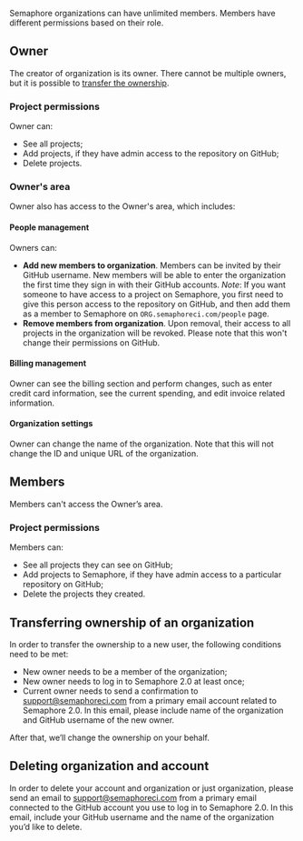 Semaphore organizations can have unlimited members. Members have different permissions based on their role.

## Owner

The creator of organization is its owner. There cannot be multiple owners, but it is possible to [transfer the ownership](https://docs.semaphoreci.com/article/106-user-management-and-permissions#transferring-ownership-of-an-organization).

### Project permissions

Owner can:

- See all projects;
- Add projects, if they have admin access to the repository on GitHub;
- Delete projects.

### Owner's area

Owner also has access to the Owner's area, which includes:

#### People management

Owners can:

- **Add new members to organization**. Members can be invited by their GitHub username. New members will be able to enter the organization the first time they sign in with their GitHub accounts. _Note_: If you want someone to have access to a project on Semaphore, you first need to give this person access to the repository on GitHub, and then add them as a member to Semaphore on `ORG.semaphoreci.com/people` page.
- **Remove members from organization**. Upon removal, their access to all projects in the organization will be revoked. Please note that this won't change their permissions on GitHub.

#### Billing management

Owner can see the billing section and perform changes, such as enter credit card information, see the current spending, and edit invoice related information.

#### Organization settings

Owner can change the name of the organization. Note that this will not change the ID and unique URL of the organization.

## Members

Members can't access the Owner’s area.

### Project permissions

Members can:

- See all projects they can see on GitHub;
- Add projects to Semaphore, if they have admin access to a particular repository on GitHub;
- Delete the projects they created.

## Transferring ownership of an organization

In order to transfer the ownership to a new user, the following conditions need to be met:

- New owner needs to be a member of the organization;
- New owner needs to log in to Semaphore 2.0 at least once;
- Current owner needs to send a confirmation to [support@semaphoreci.com](mailto:support@semaphoreci.com) from a primary email account related to Semaphore 2.0. In this email, please include name of the organization and GitHub username of the new owner.

After that, we’ll change the ownership on your behalf.

## Deleting organization and account

In order to delete your account and organization or just organization, please send an email to [support@semaphoreci.com](mailto:support@semaphoreci.com) from a primary email connected to the GitHub account you use to log in to Semaphore 2.0. In this email, include your GitHub username and the name of the organization you’d like to delete.

